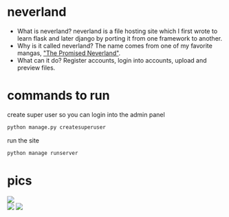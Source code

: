 # neverland
- What is neverland? neverland is a file hosting site which I first wrote to learn flask and later django by porting it from one framework to another.  
- Why is it called neverland? The name comes from one of my favorite mangas, ["The Promised Neverland"](https://en.wikipedia.org/wiki/The_Promised_Neverland).
- What can it do? Register accounts, login into accounts, upload and preview files.
# commands to run
create super user so you can login into the admin panel
```bash
python manage.py createsuperuser
```
run the site
```bash
python manage runserver
```
# pics
![](https://i.imgur.com/B1ClkGs.png)  
![](https://i.imgur.com/4gR2Du9.png)
![](https://i.imgur.com/6JvH28Y.png)